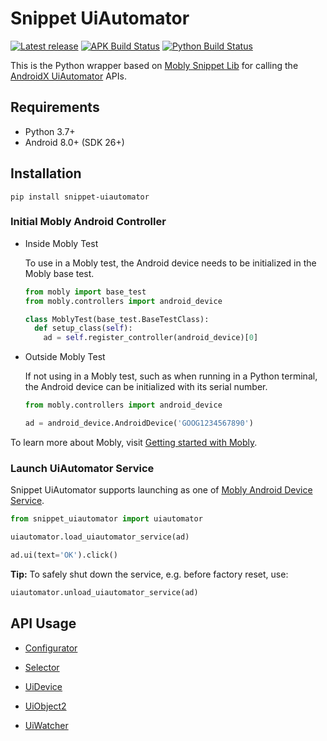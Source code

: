 # Snippet UiAutomator

[![Latest release](https://img.shields.io/github/release/google/snippet-uiautomator.svg)](https://github.com/google/snippet-uiautomator/releases/latest)
[![APK Build Status](https://github.com/google/snippet-uiautomator/actions/workflows/app.yml/badge.svg?branch=main)](https://github.com/google/snippet-uiautomator/actions)
[![Python Build Status](https://github.com/google/snippet-uiautomator/actions/workflows/ci.yml/badge.svg?branch=main)](https://github.com/google/snippet-uiautomator/actions)

This is the Python wrapper based on
[Mobly Snippet Lib](https://github.com/google/mobly-snippet-lib) for calling the
[AndroidX UiAutomator](https://developer.android.com/reference/androidx/test/uiautomator/package-summary)
APIs.

## Requirements

-   Python 3.7+
-   Android 8.0+ (SDK 26+)

## Installation

```
pip install snippet-uiautomator
```

### Initial Mobly Android Controller

-   Inside Mobly Test

    To use in a Mobly test, the Android device needs to be initialized in the
    Mobly base test.

    ```python
    from mobly import base_test
    from mobly.controllers import android_device

    class MoblyTest(base_test.BaseTestClass):
      def setup_class(self):
        ad = self.register_controller(android_device)[0]
    ```

-   Outside Mobly Test

    If not using in a Mobly test, such as when running in a Python terminal, the
    Android device can be initialized with its serial number.

    ```python
    from mobly.controllers import android_device

    ad = android_device.AndroidDevice('GOOG1234567890')
    ```

To learn more about Mobly, visit
[Getting started with Mobly](https://github.com/google/mobly/blob/master/docs/tutorial.md).

### Launch UiAutomator Service

Snippet UiAutomator supports launching as one of
[Mobly Android Device Service](https://github.com/google/mobly/blob/master/docs/android_device_service.md).

```python
from snippet_uiautomator import uiautomator

uiautomator.load_uiautomator_service(ad)

ad.ui(text='OK').click()
```

**Tip:** To safely shut down the service, e.g. before factory reset, use:

```python
uiautomator.unload_uiautomator_service(ad)
```

## API Usage

- [Configurator](https://github.com/google/snippet-uiautomator/blob/main/docs/configurator.md)

- [Selector](https://github.com/google/snippet-uiautomator/blob/main/docs/selector.md)

- [UiDevice](https://github.com/google/snippet-uiautomator/blob/main/docs/uidevice.md)

- [UiObject2](https://github.com/google/snippet-uiautomator/blob/main/docs/uiobject2.md)

- [UiWatcher](https://github.com/google/snippet-uiautomator/blob/main/docs/uiwatcher.md)

